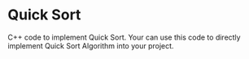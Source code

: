 # Quick Sort
C++ code to implement Quick Sort.
Your can use this code to directly implement Quick Sort Algorithm into your project.
